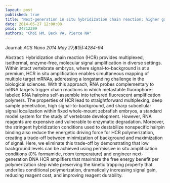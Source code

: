 ```yaml
---
layout: post
published: true
title: "Next-generation in situ hybridization chain reaction: higher gain, lower cost, greater durability."
date: 2014-05-27 12:00:00
pmid: 24712299
authors: "Choi HM, Beck VA, Pierce NA"
---
```


Journal: *ACS Nano 2014 May 27;**8**(5):4284-94*

Abstract: Hybridization chain reaction (HCR) provides multiplexed, isothermal, enzyme-free, molecular signal amplification in diverse settings. Within intact vertebrate embryos, where signal-to-background is at a premium, HCR in situ amplification enables simultaneous mapping of multiple target mRNAs, addressing a longstanding challenge in the biological sciences. With this approach, RNA probes complementary to mRNA targets trigger chain reactions in which metastable fluorophore-labeled RNA hairpins self-assemble into tethered fluorescent amplification polymers. The properties of HCR lead to straightforward multiplexing, deep sample penetration, high signal-to-background, and sharp subcellular signal localization within fixed whole-mount zebrafish embryos, a standard model system for the study of vertebrate development. However, RNA reagents are expensive and vulnerable to enzymatic degradation. Moreover, the stringent hybridization conditions used to destabilize nonspecific hairpin binding also reduce the energetic driving force for HCR polymerization, creating a trade-off between minimization of background and maximization of signal. Here, we eliminate this trade-off by demonstrating that low background levels can be achieved using permissive in situ amplification conditions (0% formamide, room temperature) and engineer next-generation DNA HCR amplifiers that maximize the free energy benefit per polymerization step while preserving the kinetic trapping property that underlies conditional polymerization, dramatically increasing signal gain, reducing reagent cost, and improving reagent durability.

